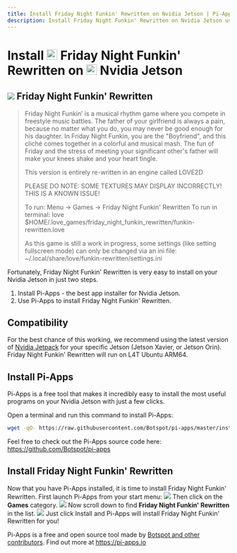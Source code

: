 ```yaml
---
title: Install Friday Night Funkin' Rewritten on Nvidia Jetson | Pi-Apps
description: Install Friday Night Funkin' Rewritten on Nvidia Jetson using Pi-Apps
---
```

<div class="simple-install-content content">

# Install <img src="/img/app-icons/Friday Night Funkin' Rewritten/icon-64.png" height=24> Friday Night Funkin' Rewritten on <img src=/img/other-icons/nvidia-icon.svg height=24> Nvidia Jetson

## <img src="/img/app-icons/Friday Night Funkin' Rewritten/icon-64.png"> Friday Night Funkin' Rewritten
> Friday Night Funkin’ is a musical rhythm game where you compete in freestyle music battles.
> The father of your girlfriend is always a pain, because no matter what you do, you may never be good enough for his daughter. In Friday Night Funkin, you are the "Boyfriend", and this cliché comes together in a colorful and musical mash. The fun of Friday and the stress of meeting your significant other's father will make your knees shake and your heart tingle.
> 
> This version is entirely re-written in an engine called LOVE2D
> 
> PLEASE DO NOTE: SOME TEXTURES MAY DISPLAY INCORRECTLY! THIS IS A KNOWN ISSUE!
> 
> To run: Menu -> Games -> Friday Night Funkin' Rewritten
> To run in terminal: love $HOME/.love_games/friday_night_funkin_rewritten/funkin-rewritten.love
> 
> As this game is still a work in progress, some settings (like setting fullscreen mode) can only be changed via an ini file: ~/.local/share/love/funkin-rewritten/settings.ini

Fortunately, Friday Night Funkin' Rewritten is very easy to install on your Nvidia Jetson in just two steps.
1. Install Pi-Apps - the best app installer for Nvidia Jetson.
2. Use Pi-Apps to install Friday Night Funkin' Rewritten.
</div>
<div class="simple-install-content content">

## Compatibility
For the best chance of this working, we recommend using the latest version of [Nvidia Jetpack](https://developer.nvidia.com/embedded/jetpack-archive) for your specific Jetson (Jetson Xavier, or Jetson Orin).
Friday Night Funkin' Rewritten will run on L4T Ubuntu ARM64.
</div>
<div class="simple-install-content content">

## Install Pi-Apps

Pi-Apps is a free tool that makes it incredibly easy to install the most useful programs on your Nvidia Jetson with just a few clicks.

Open a terminal and run this command to install Pi-Apps:
```bash
wget -qO- https://raw.githubusercontent.com/Botspot/pi-apps/master/install | bash
```
Feel free to check out the Pi-Apps source code here: https://github.com/Botspot/pi-apps
</div>
<div class="simple-install-content content">

## Install Friday Night Funkin' Rewritten

Now that you have Pi-Apps installed, it is time to install Friday Night Funkin' Rewritten.
First launch Pi-Apps from your start menu:
<img src="/img/start-menu.png">
Then click on the <b>Games</b> category.
<img src="/img/category-selections/Games.png">
Now scroll down to find <b>Friday Night Funkin' Rewritten</b> in the list.
<img src="/img/app-icons/Friday Night Funkin' Rewritten/app-selection.png">
Just click Install and Pi-Apps will install Friday Night Funkin' Rewritten for you!
</div>
<div class="simple-install-content content">

Pi-Apps is a free and open source tool made by [Botspot and other contributors](/about/#contributors). Find out more at https://pi-apps.io
</div>
